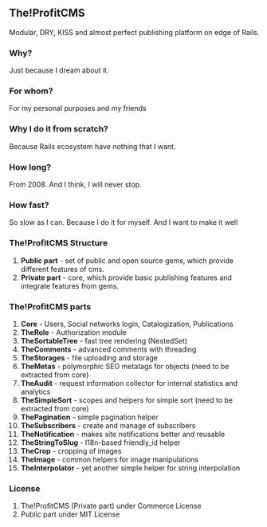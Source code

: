 ## The!ProfitCMS

Modular, DRY, KISS and almost perfect publishing platform on edge of Rails.

### Why?

Just because I dream about it.

### For whom?

For my personal purposes and my friends

### Why I do it from scratch?

Because Rails ecosystem have nothing that I want.

### How long?

From 2008. And I think, I will never stop.

### How fast?

So slow as I can. Because I do it for myself. And I want to make it well

### The!ProfitCMS Structure

1. **Public part** - set of public and open source gems, which provide different features of cms.
2. **Private part** - core, which provide basic publishing features and integrate features from gems.

### The!ProfitCMS parts

1. **Core** - Users, Social networks login, Catalogization, Publications
2. **TheRole** - Authorization module
3. **TheSortableTree** - fast tree rendering (NestedSet)
4. **TheComments** - advanced comments with threading
5. **TheStorages** - file uploading and storage
6. **TheMetas** - polymorphic SEO metatags for objects (need to be extracted from core)
7. **TheAudit** - request information collector for internal statistics and analytics
8. **TheSimpleSort** - scopes and helpers for simple sort (need to be extracted from core)
9. **ThePagination** - simple pagination helper
10. **TheSubscribers** - create and manage of subscribers
11. **TheNotification** - makes site notifications better and reusable
12. **TheStringToSlug** - I18n-based friendly_id helper
13. **TheCrop** - cropping of images
14. **TheImage** - common helpers for image manipulations
15. **TheInterpolator** - yet another simple helper for string interpolation

### License

1. The!ProfitCMS (Private part) under Commerce License
2. Public part under MIT License
